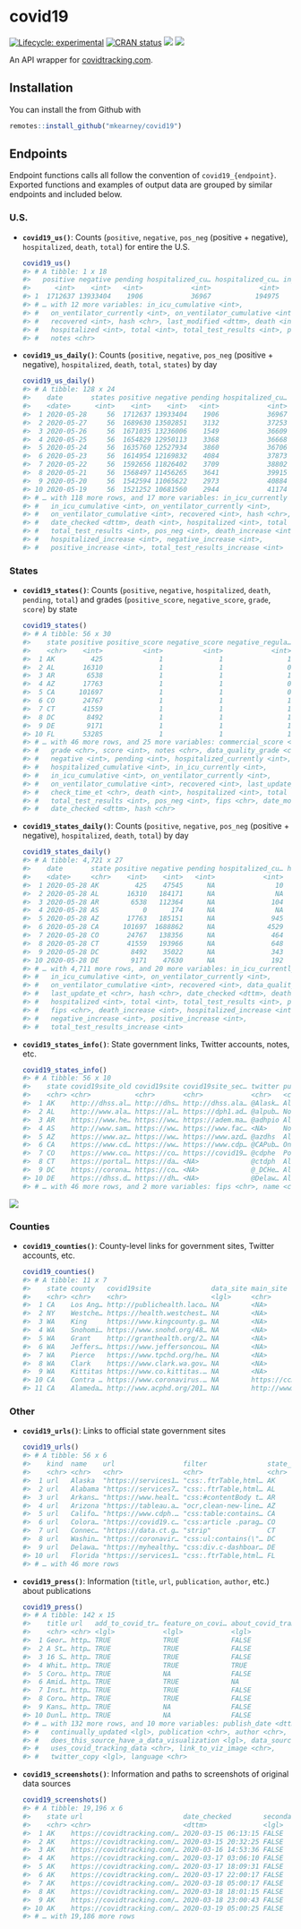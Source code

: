
<!-- README.md is generated from README.Rmd. Please edit that file -->

# covid19

<!-- badges: start -->

[![Lifecycle:
experimental](https://img.shields.io/badge/lifecycle-experimental-orange.svg)](https://www.tidyverse.org/lifecycle/#experimental)
[![CRAN
status](https://www.r-pkg.org/badges/version/covid19)](https://CRAN.R-project.org/package=covid19)
[![](https://img.shields.io/github/last-commit/mkearney/covid19.svg)](https://github.com/mkearney/covid19/commits/master)
[![](https://img.shields.io/badge/devel%20version-0.0.1-greenyellow.svg)](https://github.com/mkearney/covid19)
<!-- badges: end -->

An API wrapper for [covidtracking.com](https://covidtracking.com/api/).

## Installation

You can install the from Github with

``` r
remotes::install_github("mkearney/covid19")
```

## Endpoints

Endpoint functions calls all follow the convention of
`covid19_{endpoint}`. Exported functions and examples of output data are
grouped by similar endpoints and included below.

### U.S.

  - **`covid19_us()`**: Counts (`positive`, `negative`, `pos_neg`
    (positive + negative), `hospitalized`, `death`, `total`) for entire
    the U.S.
    
    ``` r
    covid19_us()
    #> # A tibble: 1 x 18
    #>   positive negative pending hospitalized_cu… hospitalized_cu… in_icu_currently
    #>      <int>    <int>   <int>            <int>            <int>            <int>
    #> 1  1712637 13933404    1906            36967           194975             8389
    #> # … with 12 more variables: in_icu_cumulative <int>,
    #> #   on_ventilator_currently <int>, on_ventilator_cumulative <int>,
    #> #   recovered <int>, hash <chr>, last_modified <dttm>, death <int>,
    #> #   hospitalized <int>, total <int>, total_test_results <int>, pos_neg <int>,
    #> #   notes <chr>
    ```

  - **`covid19_us_daily()`**: Counts (`positive`, `negative`, `pos_neg`
    (positive + negative), `hospitalized`, `death`, `total`, `states`)
    by day
    
    ``` r
    covid19_us_daily()
    #> # A tibble: 128 x 24
    #>    date       states positive negative pending hospitalized_cu… hospitalized_cu…
    #>    <date>      <int>    <int>    <int>   <int>            <int>            <int>
    #>  1 2020-05-28     56  1712637 13933404    1906            36967           194975
    #>  2 2020-05-27     56  1689630 13502851    3132            37253           192446
    #>  3 2020-05-26     56  1671035 13236006    1549            36609           190823
    #>  4 2020-05-25     56  1654829 12950113    3368            36668           173541
    #>  5 2020-05-24     56  1635760 12527934    3860            36706           172574
    #>  6 2020-05-23     56  1614954 12169832    4084            37873           172037
    #>  7 2020-05-22     56  1592656 11826402    3709            38802           170697
    #>  8 2020-05-21     56  1568497 11456265    3641            39915           166254
    #>  9 2020-05-20     56  1542594 11065622    2973            40884           161616
    #> 10 2020-05-19     56  1521252 10681560    2944            41174           159634
    #> # … with 118 more rows, and 17 more variables: in_icu_currently <int>,
    #> #   in_icu_cumulative <int>, on_ventilator_currently <int>,
    #> #   on_ventilator_cumulative <int>, recovered <int>, hash <chr>,
    #> #   date_checked <dttm>, death <int>, hospitalized <int>, total <int>,
    #> #   total_test_results <int>, pos_neg <int>, death_increase <int>,
    #> #   hospitalized_increase <int>, negative_increase <int>,
    #> #   positive_increase <int>, total_test_results_increase <int>
    ```

### States

  - **`covid19_states()`**: Counts (`positive`, `negative`,
    `hospitalized`, `death`, `pending`, `total`) and grades
    (`positive_score`, `negative_score`, `grade`, `score`) by state
    
    ``` r
    covid19_states()
    #> # A tibble: 56 x 30
    #>    state positive positive_score negative_score negative_regula…
    #>    <chr>    <int>          <int>          <int>            <int>
    #>  1 AK         425              1              1                1
    #>  2 AL       16310              1              1                0
    #>  3 AR        6538              1              1                1
    #>  4 AZ       17763              1              1                0
    #>  5 CA      101697              1              1                0
    #>  6 CO       24767              1              1                1
    #>  7 CT       41559              1              1                1
    #>  8 DC        8492              1              1                1
    #>  9 DE        9171              1              1                1
    #> 10 FL       53285              1              1                1
    #> # … with 46 more rows, and 25 more variables: commercial_score <int>,
    #> #   grade <chr>, score <int>, notes <chr>, data_quality_grade <chr>,
    #> #   negative <int>, pending <int>, hospitalized_currently <int>,
    #> #   hospitalized_cumulative <int>, in_icu_currently <int>,
    #> #   in_icu_cumulative <int>, on_ventilator_currently <int>,
    #> #   on_ventilator_cumulative <int>, recovered <int>, last_update_et <chr>,
    #> #   check_time_et <chr>, death <int>, hospitalized <int>, total <int>,
    #> #   total_test_results <int>, pos_neg <int>, fips <chr>, date_modified <dttm>,
    #> #   date_checked <dttm>, hash <chr>
    ```

  - **`covid19_states_daily()`**: Counts (`positive`, `negative`,
    `pos_neg` (positive + negative), `hospitalized`, `death`, `total`)
    by day
    
    ``` r
    covid19_states_daily()
    #> # A tibble: 4,721 x 27
    #>    date       state positive negative pending hospitalized_cu… hospitalized_cu…
    #>    <date>     <chr>    <int>    <int>   <int>            <int>            <int>
    #>  1 2020-05-28 AK         425    47545      NA               10               NA
    #>  2 2020-05-28 AL       16310   184171      NA               NA             1765
    #>  3 2020-05-28 AR        6538   112364      NA              104              640
    #>  4 2020-05-28 AS           0      174      NA               NA               NA
    #>  5 2020-05-28 AZ       17763   185151      NA              945             2848
    #>  6 2020-05-28 CA      101697  1688862      NA             4529               NA
    #>  7 2020-05-28 CO       24767   138356      NA              464             4196
    #>  8 2020-05-28 CT       41559   193966      NA              648            12538
    #>  9 2020-05-28 DC        8492    35022      NA              343               NA
    #> 10 2020-05-28 DE        9171    47630      NA              192               NA
    #> # … with 4,711 more rows, and 20 more variables: in_icu_currently <int>,
    #> #   in_icu_cumulative <int>, on_ventilator_currently <int>,
    #> #   on_ventilator_cumulative <int>, recovered <int>, data_quality_grade <chr>,
    #> #   last_update_et <chr>, hash <chr>, date_checked <dttm>, death <int>,
    #> #   hospitalized <int>, total <int>, total_test_results <int>, pos_neg <int>,
    #> #   fips <chr>, death_increase <int>, hospitalized_increase <int>,
    #> #   negative_increase <int>, positive_increase <int>,
    #> #   total_test_results_increase <int>
    ```

  - **`covid19_states_info()`**: State government links, Twitter
    accounts, notes, etc.
    
    ``` r
    covid19_states_info()
    #> # A tibble: 56 x 10
    #>    state covid19site_old covid19site covid19site_sec… twitter pui   pum   notes
    #>    <chr> <chr>           <chr>       <chr>            <chr>   <chr> <lgl> <chr>
    #>  1 AK    http://dhss.al… http://dhs… http://dhss.ala… @Alask… All … FALSE "Tot…
    #>  2 AL    http://www.ala… https://al… https://dph1.ad… @alpub… No d… FALSE "Neg…
    #>  3 AR    https://www.he… https://ww… https://adem.ma… @adhpio All … TRUE   <NA>
    #>  4 AS    http://www.sam… https://ww… https://www.fac… <NA>    No D… FALSE "Our…
    #>  5 AZ    https://www.az… https://ww… https://www.azd… @azdhs  All … FALSE "Das…
    #>  6 CA    https://www.cd… https://ww… https://www.cdp… @CAPub… Only… FALSE "Cal…
    #>  7 CO    https://www.co… https://co… https://covid19… @cdphe  Posi… FALSE "Neg…
    #>  8 CT    https://portal… https://da… <NA>             @ctdph  All … FALSE "Neg…
    #>  9 DC    https://corona… https://co… <NA>             @_DCHe… All … FALSE "Pos…
    #> 10 DE    https://dhss.d… https://dh… <NA>             @Delaw… All … TRUE  "As …
    #> # … with 46 more rows, and 2 more variables: fips <chr>, name <chr>
    ```

![](man/figures/README-state-trajectories.png)

### Counties

  - **`covid19_counties()`**: County-level links for government sites,
    Twitter accounts, etc.
    
    ``` r
    covid19_counties()
    #> # A tibble: 11 x 7
    #>    state county   covid19site               data_site main_site   twitter pui   
    #>    <chr> <chr>    <chr>                     <lgl>     <chr>       <lgl>   <chr> 
    #>  1 CA    Los Ang… http://publichealth.laco… NA        <NA>        NA      No da…
    #>  2 NY    Westche… https://health.westchest… NA        <NA>        NA      No da…
    #>  3 WA    King     https://www.kingcounty.g… NA        <NA>        NA      No da…
    #>  4 WA    Snohomi… https://www.snohd.org/48… NA        <NA>        NA      All d…
    #>  5 WA    Grant    http://granthealth.org/2… NA        <NA>        NA      No da…
    #>  6 WA    Jeffers… https://www.jeffersoncou… NA        <NA>        NA      All d…
    #>  7 WA    Pierce   https://www.tpchd.org/he… NA        <NA>        NA      Only …
    #>  8 WA    Clark    https://www.clark.wa.gov… NA        <NA>        NA      All d…
    #>  9 WA    Kittitas https://www.co.kittitas.… NA        <NA>        NA      No da…
    #> 10 CA    Contra … https://www.coronavirus.… NA        https://cc… NA      <NA>  
    #> 11 CA    Alameda… http://www.acphd.org/201… NA        http://www… NA      <NA>
    ```

### Other

  - **`covid19_urls()`**: Links to official state government sites
    
    ``` r
    covid19_urls()
    #> # A tibble: 56 x 6
    #>    kind  name    url                 filter               state_id ssl_no_verify
    #>    <chr> <chr>   <chr>               <chr>                <chr>    <lgl>        
    #>  1 url   Alaska  "https://services1… "css:.ftrTable,html… AK       NA           
    #>  2 url   Alabama "https://services7… "css:.ftrTable,html… AL       NA           
    #>  3 url   Arkans… "https://www.healt… "css:#contentBody t… AR       NA           
    #>  4 url   Arizona "https://tableau.a… "ocr,clean-new-line… AZ       NA           
    #>  5 url   Califo… "https://www.cdph.… "css:table:contains… CA       NA           
    #>  6 url   Colora… "https://covid19.c… "css:article .parag… CO       NA           
    #>  7 url   Connec… "https://data.ct.g… "strip"              CT       NA           
    #>  8 url   Washin… "https://coronavir… "css:ul:contains(\"… DC       NA           
    #>  9 url   Delawa… "https://myhealthy… "css:div.c-dashboar… DE       NA           
    #> 10 url   Florida "https://services1… "css:.ftrTable,html… FL       NA           
    #> # … with 46 more rows
    ```

  - **`covid19_press()`**: Information (`title`, `url`, `publication`,
    `author`, etc.) about publications
    
    ``` r
    covid19_press()
    #> # A tibble: 142 x 15
    #>    title url   add_to_covid_tr… feature_on_covi… about_covid_tra…
    #>    <chr> <chr> <lgl>            <lgl>            <lgl>           
    #>  1 Geor… http… TRUE             TRUE             FALSE           
    #>  2 A St… http… TRUE             TRUE             FALSE           
    #>  3 16 S… http… TRUE             TRUE             FALSE           
    #>  4 Whit… http… TRUE             TRUE             TRUE            
    #>  5 Coro… http… TRUE             NA               FALSE           
    #>  6 Amid… http… TRUE             TRUE             NA              
    #>  7 Inst… http… TRUE             TRUE             FALSE           
    #>  8 Coro… http… TRUE             TRUE             FALSE           
    #>  9 Kans… http… TRUE             NA               FALSE           
    #> 10 Dunl… http… TRUE             NA               FALSE           
    #> # … with 132 more rows, and 10 more variables: publish_date <dttm>,
    #> #   continually_updated <lgl>, publication <chr>, author <chr>,
    #> #   does_this_source_have_a_data_visualization <lgl>, data_source <chr>,
    #> #   uses_covid_tracking_data <chr>, link_to_viz_image <chr>,
    #> #   twitter_copy <lgl>, language <chr>
    ```

  - **`covid19_screenshots()`**: Information and paths to screenshots of
    original data sources
    
    ``` r
    covid19_screenshots()
    #> # A tibble: 19,196 x 6
    #>    state url                         date_checked        secondary date     size
    #>    <chr> <chr>                       <dttm>              <lgl>     <chr>   <int>
    #>  1 AK    https://covidtracking.com/… 2020-03-15 06:13:15 FALSE     20200… 563460
    #>  2 AK    https://covidtracking.com/… 2020-03-15 20:32:25 FALSE     20200… 432003
    #>  3 AK    https://covidtracking.com/… 2020-03-16 14:53:36 FALSE     20200… 563460
    #>  4 AK    https://covidtracking.com/… 2020-03-17 03:06:10 FALSE     20200… 563522
    #>  5 AK    https://covidtracking.com/… 2020-03-17 18:09:31 FALSE     20200… 567852
    #>  6 AK    https://covidtracking.com/… 2020-03-17 22:00:17 FALSE     20200… 565619
    #>  7 AK    https://covidtracking.com/… 2020-03-18 05:00:17 FALSE     20200… 568859
    #>  8 AK    https://covidtracking.com/… 2020-03-18 18:01:15 FALSE     20200… 569429
    #>  9 AK    https://covidtracking.com/… 2020-03-18 23:00:43 FALSE     20200… 517287
    #> 10 AK    https://covidtracking.com/… 2020-03-19 05:00:25 FALSE     20200… 524988
    #> # … with 19,186 more rows
    ```
